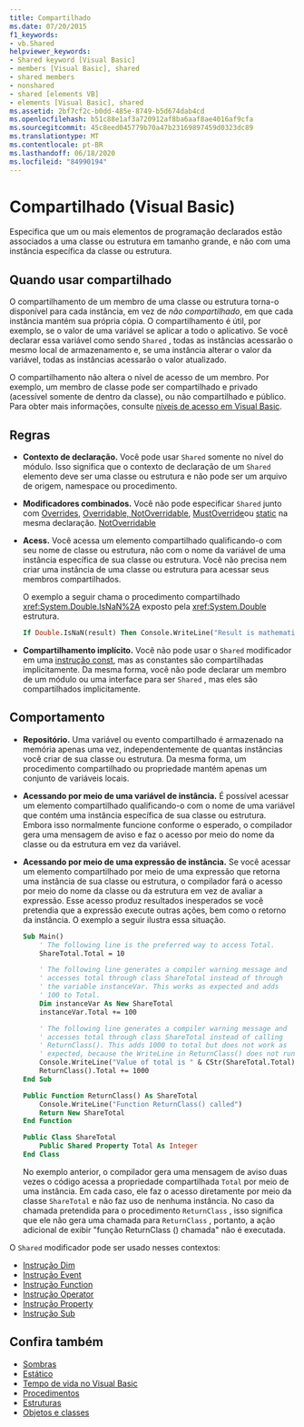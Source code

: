 ```yaml
---
title: Compartilhado
ms.date: 07/20/2015
f1_keywords:
- vb.Shared
helpviewer_keywords:
- Shared keyword [Visual Basic]
- members [Visual Basic], shared
- shared members
- nonshared
- shared [elements VB]
- elements [Visual Basic], shared
ms.assetid: 2bf7cf2c-b0dd-485e-8749-b5d674dab4cd
ms.openlocfilehash: b51c88e1af3a720912af8ba6aaf8ae4016af9cfa
ms.sourcegitcommit: 45c8eed045779b70a47b23169897459d0323dc89
ms.translationtype: MT
ms.contentlocale: pt-BR
ms.lasthandoff: 06/18/2020
ms.locfileid: "84990194"
---
```

# <a name="shared-visual-basic"></a>Compartilhado (Visual Basic)

Especifica que um ou mais elementos de programação declarados estão associados a uma classe ou estrutura em tamanho grande, e não com uma instância específica da classe ou estrutura.

## <a name="when-to-use-shared"></a>Quando usar compartilhado

O compartilhamento de um membro de uma classe ou estrutura torna-o disponível para cada instância, em vez de *não compartilhado*, em que cada instância mantém sua própria cópia. O compartilhamento é útil, por exemplo, se o valor de uma variável se aplicar a todo o aplicativo. Se você declarar essa variável como sendo `Shared` , todas as instâncias acessarão o mesmo local de armazenamento e, se uma instância alterar o valor da variável, todas as instâncias acessarão o valor atualizado.

O compartilhamento não altera o nível de acesso de um membro. Por exemplo, um membro de classe pode ser compartilhado e privado (acessível somente de dentro da classe), ou não compartilhado e público. Para obter mais informações, consulte [níveis de acesso em Visual Basic](../../programming-guide/language-features/declared-elements/access-levels.md).

## <a name="rules"></a>Regras

- **Contexto de declaração.** Você pode usar `Shared` somente no nível do módulo. Isso significa que o contexto de declaração de um `Shared` elemento deve ser uma classe ou estrutura e não pode ser um arquivo de origem, namespace ou procedimento.

- **Modificadores combinados.** Você não pode especificar `Shared` junto com [Overrides](overrides.md), [Overridable, NotOverridable](overridable.md), [MustOverride](mustoverride.md)ou [static](static.md) na mesma declaração. [NotOverridable](notoverridable.md)

- **Acess.** Você acessa um elemento compartilhado qualificando-o com seu nome de classe ou estrutura, não com o nome da variável de uma instância específica de sua classe ou estrutura. Você não precisa nem criar uma instância de uma classe ou estrutura para acessar seus membros compartilhados.

     O exemplo a seguir chama o procedimento compartilhado <xref:System.Double.IsNaN%2A> exposto pela <xref:System.Double> estrutura.

     ```vb
     If Double.IsNaN(result) Then Console.WriteLine("Result is mathematically undefined.")
     ```

- **Compartilhamento implícito.** Você não pode usar o `Shared` modificador em uma [instrução const](../statements/const-statement.md), mas as constantes são compartilhadas implicitamente. Da mesma forma, você não pode declarar um membro de um módulo ou uma interface para ser `Shared` , mas eles são compartilhados implicitamente.

## <a name="behavior"></a>Comportamento

- **Repositório.** Uma variável ou evento compartilhado é armazenado na memória apenas uma vez, independentemente de quantas instâncias você criar de sua classe ou estrutura. Da mesma forma, um procedimento compartilhado ou propriedade mantém apenas um conjunto de variáveis locais.

- **Acessando por meio de uma variável de instância.** É possível acessar um elemento compartilhado qualificando-o com o nome de uma variável que contém uma instância específica de sua classe ou estrutura. Embora isso normalmente funcione conforme o esperado, o compilador gera uma mensagem de aviso e faz o acesso por meio do nome da classe ou da estrutura em vez da variável.

- **Acessando por meio de uma expressão de instância.** Se você acessar um elemento compartilhado por meio de uma expressão que retorna uma instância de sua classe ou estrutura, o compilador fará o acesso por meio do nome da classe ou da estrutura em vez de avaliar a expressão. Esse acesso produz resultados inesperados se você pretendia que a expressão execute outras ações, bem como o retorno da instância. O exemplo a seguir ilustra essa situação.
  
    ```vb
    Sub Main()
        ' The following line is the preferred way to access Total.
        ShareTotal.Total = 10

        ' The following line generates a compiler warning message and
        ' accesses total through class ShareTotal instead of through
        ' the variable instanceVar. This works as expected and adds
        ' 100 to Total.
        Dim instanceVar As New ShareTotal
        instanceVar.Total += 100

        ' The following line generates a compiler warning message and
        ' accesses total through class ShareTotal instead of calling
        ' ReturnClass(). This adds 1000 to total but does not work as
        ' expected, because the WriteLine in ReturnClass() does not run.
        Console.WriteLine("Value of total is " & CStr(ShareTotal.Total))
        ReturnClass().Total += 1000
    End Sub

    Public Function ReturnClass() As ShareTotal
        Console.WriteLine("Function ReturnClass() called")
        Return New ShareTotal
    End Function

    Public Class ShareTotal
        Public Shared Property Total As Integer
    End Class
    ```

     No exemplo anterior, o compilador gera uma mensagem de aviso duas vezes o código acessa a propriedade compartilhada `Total` por meio de uma instância. Em cada caso, ele faz o acesso diretamente por meio da classe `ShareTotal` e não faz uso de nenhuma instância. No caso da chamada pretendida para o procedimento `ReturnClass` , isso significa que ele não gera uma chamada para `ReturnClass` , portanto, a ação adicional de exibir "função ReturnClass () chamada" não é executada.

O `Shared` modificador pode ser usado nesses contextos:

- [Instrução Dim](../statements/dim-statement.md)
- [Instrução Event](../statements/event-statement.md)
- [Instrução Function](../statements/function-statement.md)
- [Instrução Operator](../statements/operator-statement.md)
- [Instrução Property](../statements/property-statement.md)
- [Instrução Sub](../statements/sub-statement.md)
  
## <a name="see-also"></a>Confira também

- [Sombras](shadows.md)
- [Estático](static.md)
- [Tempo de vida no Visual Basic](../../programming-guide/language-features/declared-elements/lifetime.md)
- [Procedimentos](../../programming-guide/language-features/procedures/index.md)
- [Estruturas](../../programming-guide/language-features/data-types/structures.md)
- [Objetos e classes](../../programming-guide/language-features/objects-and-classes/index.md)
